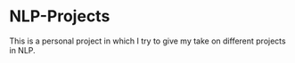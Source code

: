 # NLP-Projects

This is a personal project in which I try to give my take on different projects in NLP. 
